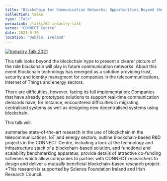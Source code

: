 ```yaml
---
title: "Blockchain for Communication Networks: Opportunities Beyond the Hype"
collection: talks
type: "Talk"
permalink: /talks/BC-industry-talk
venue: "CONNECT Centre"
date: 2021-5-20
location: "Dublin, Ireland"
---
```


[![Industry Talk 2021]({https://github.com/nimaafraz/nimaafraz.github.io/blob/e2d3d940aa15f2aa5a2cf48aa14cd79ed8051948/images/IndustryTalk.jpeg})]({https://www.youtube.com/watch?v=V-GOpEkM1OE} "Link Title")

This talk looks beyond the blockchain hype to present a clearer picture of the role blockchain will play in future communication networks.
About this event
Blockchain technology has emerged as a solution providing trust, security and identity managment for companies in the telecommunications, Internet of Things and energy sectors.

There are difficulties, however, facing its full implementation: Companies that have already prototyped solutions to support real-time communication demands have, for instance, encountered difficulties in migrating centralised systems as well as designing new decentralised systems using blockchain.

This talk will:

summarise state-of-the-art research in the use of blockchain in the telecommunications, IoT and energy sectors;
outline blockchain-based R&D projects in the CONNECT Centre, including a look at the technology and infrastructure stack of a blockchain-based solution, and functional and scalability benchmarking apparatus;
provide details of attractive co-funding schemes which allow companies to partner with CONNECT researchers to design and deliver a mutually beneficial blockchain-based research project.
*This research is supported by Science Foundation Ireland and Irish Research Council.

